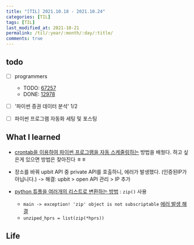 ```yaml
---
title: "[TIL] 2021.10.18 - 2021.10.24"
categories: [TIL]
tags: [TIL]
last_modified_at: 2021-10-21
permalink: /til/:year/:month/:day/:title/
comments: true
---
```


## todo

- [ ] programmers

  - TODO: [67257](https://programmers.co.kr/learn/courses/30/lessons/67257)
  - DONE: [12978](https://programmers.co.kr/learn/courses/30/lessons/12978)

- [ ] '파이썬 증권 데이터 분석' 1/2
- [ ] 파이썬 프로그램 자동화 세팅 및 포스팅

## What I learned

- [crontab을 이용하여 파이썬 프로그램을 자동 스케줄링하는](https://diana-lab.tistory.com/3)
방법을 배웠다. 하고 싶은게 있으면 방법은 찾아진다 ㅎㅎ

- 장소를 바꿔 upbit API 중 private API를 호출하니, 에러가 발생했다. (인증된IP가 아닙니다.) -> 해결: upbit > open API 관리 > IP 추가

- [python 튜플을 여러개의 리스트로 변환하는 방법](https://stackoverflow.com/questions/8081545/how-to-convert-list-of-tuples-to-multiple-lists) : `zip()` 사용

  - `main -> exception! 'zip' object is not subscriptable` [에러 발생 해결](https://stackoverflow.com/questions/27431390/typeerror-zip-object-is-not-subscriptable/27431433)
  - `unziped_hprs = list(zip(*hprs))`
  

## Life
